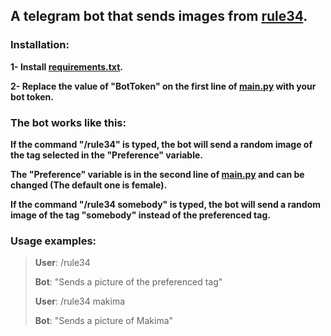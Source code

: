 ## A telegram bot that sends images from [rule34](https://rule34.xxx).

### Installation:

**1- Install [requirements.txt](requirements.txt).**

**2- Replace the value of "BotToken" on the first line of [main.py](main.py) with your bot token.**

### The bot works like this:
**If the command "/rule34" is typed, the bot will send a random image of the tag selected in the "Preference" variable.**

**The "Preference" variable is in the second line of [main.py](main.py) and can be changed (The default one is female).**

**If the command "/rule34 somebody" is typed, the bot will send a random image of the tag "somebody" instead of the preferenced tag.**

### Usage examples:

> **User**: /rule34
>
> **Bot**: "Sends a picture of the preferenced tag"
>
> **User**: /rule34 makima
>
> **Bot**: "Sends a picture of Makima"

